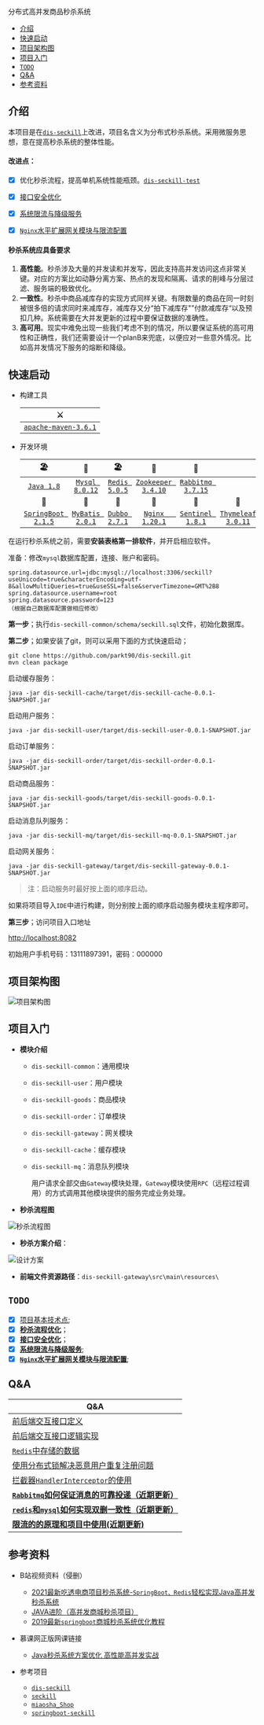 分布式高并发商品秒杀系统

- [介绍](#介绍)
- [快速启动](#快速启动)
- [项目架构图](#项目架构图)
- [项目入门](#项目入门)
- [`TODO`](#TODO)
- [Q&A](#Q&A)
- [参考资料](#参考资料)


## 介绍

本项目是在[`dis-seckill`](https://github.com/Grootzz/dis-seckill)上改进，项目名含义为分布式秒杀系统。采用微服务思想，意在提高秒杀系统的整体性能。

#### 改进点：

- [x] 优化秒杀流程，提高单机系统性能瓶颈。[`dis-seckill-test`](https://github.com/parkt90/dis-seckill-test)

- [x] [接口安全优化](doc/接口安全优化.md)

- [x] [系统限流与降级服务](doc/系统限流与降级服务.md)

- [x] [`Nginx`水平扩展网关模块与限流配置](doc/系统限流与降级服务.md)

#### 秒杀系统应具备要求

1. **高性能**。秒杀涉及大量的并发读和并发写，因此支持高并发访问这点非常关键。对应的方案比如动静分离方案、热点的发现和隔离、请求的削峰与分层过滤、服务端的极致优化。
2. **一致性**。秒杀中商品减库存的实现方式同样关键。有限数量的商品在同一时刻被很多倍的请求同时来减库存，减库存又分“拍下减库存"”付款减库存“以及预扣几种。系统需要在大并发更新的过程中要保证数据的准确性。
3. **高可用**。现实中难免出现一些我们考虑不到的情况，所以要保证系统的高可用性和正确性，我们还需要设计一个planB来兜底，以便应对一些意外情况。比如高并发情况下服务的熔断和降级。

## 快速启动

- 构建工具

  | ⚔️                                                 |
  | ------------------------------------------------- |
  | [`apache-maven-3.6.1`](https://maven.apache.org/) |

- 开发环境

  |                              🏖                               |                              🌁                               |                              🏖                               |                              🎯                               |                          🦄                          |                                                  |                                              |
  | :----------------------------------------------------------: | :----------------------------------------------------------: | :----------------------------------------------------------: | :----------------------------------------------------------: | :-------------------------------------------------: | :----------------------------------------------: | :------------------------------------------: |
  |          [`Java 1.8`](https://www.java.com/zh-CN/)           |   [`Mysql 8.0.12`](https://dev.mysql.com/downloads/mysql/)   | [`Redis 5.0.5`](https://github.com/zaiyunduan123/Java-Interview/blob/master/notes/database/Redis.md) | [`Zookeeper 3.4.10`](https://github.com/zaiyunduan123/Java-Interview/blob/master/notes/framework/Zookeeper.md) |   [`Rabbitmq 3.7.15`](https://www.rabbitmq.com/)    |                                                  |                                              |
  |                              🧐                               |                              🥇                               |                              🌈                               |                              🍻                               |                          🚀                          |                        📮                         |                      🚏                       |
  | [`SpringBoot 2.1.5`](https://spring.io/projects/spring-boot) | [`MyBatis 2.0.1`](https://mybatis.org/mybatis-3/zh/index.html) | [`Dubbo 2.7.1`](https://github.com/zaiyunduan123/Java-Interview/blob/master/notes/framework/Dubbo.md) |        [`Nginx   1.20.1`](https://www.nginx.cn/doc/)         | [`Sentinel 1.8.1`](https://sentinelguard.io/zh-cn/) | [`Thymeleaf 3.0.11`](https://www.thymeleaf.org/) | [`jmeter 5.4.1`](https://jmeter.apache.org/) |

在运行秒杀系统之前，需要**安装表格第一排软件**，并开启相应软件。

准备：修改`mysql`数据库配置，连接、账户和密码。

```properties
spring.datasource.url=jdbc:mysql://localhost:3306/seckill?useUnicode=true&characterEncoding=utf-8&allowMultiQueries=true&useSSL=false&serverTimezone=GMT%2B8
spring.datasource.username=root
spring.datasource.password=123
（根据自己数据库配置做相应修改）
```

**第一步**；执行`dis-seckill-common/schema/seckill.sql`文件，初始化数据库。

**第二步**；如果安装了git，则可以采用下面的方式快速启动；

```properties
git clone https://github.com/parkt90/dis-seckill.git
mvn clean package
```
启动缓存服务：

```properties
java -jar dis-seckill-cache/target/dis-seckill-cache-0.0.1-SNAPSHOT.jar
```

启动用户服务：

```properties
java -jar dis-seckill-user/target/dis-seckill-user-0.0.1-SNAPSHOT.jar
```

启动订单服务：

```properties
java -jar dis-seckill-order/target/dis-seckill-order-0.0.1-SNAPSHOT.jar
```

启动商品服务：

```properties
java -jar dis-seckill-goods/target/dis-seckill-goods-0.0.1-SNAPSHOT.jar
```

启动消息队列服务：

```properties
java -jar dis-seckill-mq/target/dis-seckill-mq-0.0.1-SNAPSHOT.jar
```

启动网关服务：

```properties
java -jar dis-seckill-gateway/target/dis-seckill-gateway-0.0.1-SNAPSHOT.jar
```

> 注：启动服务时最好按上面的顺序启动。

如果将项目导入`IDE`中进行构建，则分别按上面的顺序启动服务模块主程序即可。

**第三步**；访问项目入口地址

<http://localhost:8082>

初始用户手机号码：13111897391，密码：000000

## 项目架构图



![项目架构图](doc/assets/项目架构图.png)

## 项目入门

- **模块介绍**
  
  - `dis-seckill-common`：通用模块
  - `dis-seckill-user`：用户模块
  - `dis-seckill-goods`：商品模块
  - `dis-seckill-order`：订单模块
  - `dis-seckill-gateway`：网关模块
  - `dis-seckill-cache`：缓存模块
  - `dis-seckill-mq`：消息队列模块
  
     用户请求全部交由`Gateway`模块处理，`Gateway`模块使用`RPC`（远程过程调用）的方式调用其他模块提供的服务完成业务处理。
  
- **秒杀流程图**



<img src="doc/assets/秒杀流程图.png" alt="秒杀流程图"  />

- **秒杀方案介绍**： 

 ![设计方案](doc/assets/设计方案图.png)



- **前端文件资源路径**：`dis-seckill-gateway\src\main\resources\`

## `TODO`

- [x] [项目基本技术点](doc/项目基本技术点.md);
- [x] **[秒杀流程优化](https://github.com/parkt90/dis-seckill-test)**；
- [x] **[接口安全优化](doc/接口安全优化.md)**；
- [x] **[系统限流与降级服务](doc/系统限流与降级服务.md)**;
- [x] **[`Nginx`水平扩展网关模块与限流配置](doc/nginx.md)**;

## Q&A

| Q&A                                                          |
| ------------------------------------------------------------ |
| [前后端交互接口定义](doc/前后端交互接口定义.md)              |
| [前后端交互接口逻辑实现](doc/前后端交互接口逻辑实现.md)      |
| [`Redis`中存储的数据](doc/Redis中存储的数据.md)              |
| [使用分布式锁解决恶意用户重复注册问题](doc/使用分布式锁解决恶意用户重复注册问题.md) |
| [拦截器`HandlerInterceptor`的使用](doc/HandlerInterceptor的使用.md) |
| **[`Rabbitmq`如何保证消息的可靠投递（近期更新）](doc/Rabbitmq.md)** |
| **[`redis`和`mysql`如何实现双删一致性（近期更新）](doc/双删一致.md)** |
| **[限流的的原理和项目中使用(近期更新)](doc/限流原理.md)**    |

## 参考资料

- B站视频资料（侵删）
  - [2021最新吃透电商项目秒杀系统-`SpringBoot、Redis`轻松实现Java高并发秒杀系统](https://www.bilibili.com/video/BV1Cp4y1b7Je?share_source=copy_web)
  - [JAVA进阶（高并发商城秒杀项目）](https://www.bilibili.com/video/BV1Ha4y1e7Uj?share_source=copy_web)
  - [2019最新`springboot`商城秒杀系统优化教程](https://www.bilibili.com/video/BV1QJ411e78B?share_source=copy_web)

- 慕课网正版网课链接
  - [Java秒杀系统方案优化 高性能高并发实战](https://coding.imooc.com/class/168.html)

- 参考项目
  - [`dis-seckill`](https://github.com/Grootzz/dis-seckill)
  - [`seckill`](https://github.com/Grootzz/seckill)
  - [`miaosha_Shop`](https://github.com/MaJesTySA/miaosha_Shop)
  - [`springboot-seckill`](https://github.com/zaiyunduan123/springboot-seckill)





